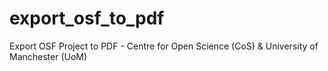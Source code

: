 # export_osf_to_pdf
Export OSF Project to PDF - Centre for Open Science (CoS) &amp; University of Manchester (UoM)
